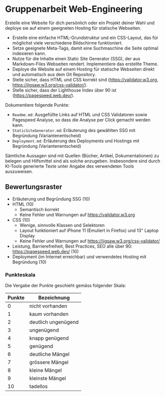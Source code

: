 # Gruppenarbeit Web-Engineering

Erstelle eine Website für dich persönlich oder ein Projekt deiner Wahl und deploye sie auf einem geeigneten Hosting für statische Webseiten.

- Erstelle eine einfache HTML-Grundstruktur und ein CSS-Layout, das für möglichst viele verschiedene Bildschirme funktioniert.
- Setze geeignete Meta-Tags, damit eine Suchmaschine die Seite optimal indexieren kann.
- Nutze für die Inhalte einen Static Site Generator (SSG), der aus Markdown-Files Webseiten rendert. Implementiere das erstellte Theme.
- Deploye die Website auf einem Hosting für statische Webseiten direkt und automatisch aus dem Git Repository.
- Stelle sicher, dass HTML und CSS korrekt sind (https://validator.w3.org, https://jigsaw.w3.org/css-validator/).
- Stelle sicher, dass der Lighthouse Index über 90 ist (https://pagespeed.web.dev/).

Dokumentiere folgende Punkte:

- `Readme.md`: Ausgefüllte Links auf HTML und CSS Validatoren sowie Pagespeed Analyse, so dass die Analyse per Click gemacht werden kann.
- `StaticSiteGenerator.md`: Erläuterung des gewählten SSG mit Begründung (Variantenentscheid)
- `Deployment.md`: Erläuterung des Deployments und Hostings mit Begründung (Variantenentscheid)

Sämtliche Aussagen sind mit Quellen (Bücher, Artikel, Dokumentationen) zu belegen und Hilfsmittel sind als solche anzugeben. 
Insbesondere sind durch KI-Tools generierte Texte unter Angabe des verwendeten Tools auszuweisen.

## Bewertungsraster

- Erläuterung und Begründung SSG (10)
- HTML (10)
    - Semantisch korrekt
    - Keine Fehler und Warnungen auf https://validator.w3.org
- CSS (10)
    - Wenige, sinnvolle Klassen und Selektoren
    - Layout funktioniert auf iPhone 11 (Emuliert in Firefox) und 13" Laptop Display
    - Keine Fehler und Warnungen auf https://jigsaw.w3.org/css-validator/
- Leistung, Barrierefreiheit, Best Practices, SEO alle über 90: https://pagespeed.web.dev/ (10)
- Deployment (im Internet erreichbar) und verwendetes Hosting mit Begründung (10)

### Punkteskala

Die Vergabe der Punkte geschieht gemäss folgender Skala:

| Punkte | Bezeichnung         |
|--------|---------------------|
| 0      | nicht vorhanden     |
| 1      | kaum vorhanden      |
| 2      | deutlich ungenügend |
| 3      | ungenügend          |
| 4      | knapp genügend      |
| 5      | genügend            |
| 6      | deutliche Mängel    |
| 7      | grössere Mängel     |
| 8      | kleine Mängel       |
| 9      | kleinste Mängel     |
| 10     | tadellos            |